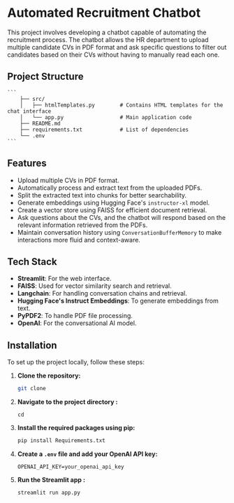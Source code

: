 # Automated Recruitment Chatbot

This project involves developing a chatbot capable of automating the recruitment process. The chatbot allows the HR department to upload multiple candidate CVs in PDF format and ask specific questions to filter out candidates based on their CVs without having to manually read each one.

## Project Structure 
    ```
        ├── src/
        │   ├── htmlTemplates.py        # Contains HTML templates for the chat interface
        │   └── app.py                  # Main application code
        ├── README.md
        ├── requirements.txt            # List of dependencies
        └── .env  
    ```


## Features

- Upload multiple CVs in PDF format.
- Automatically process and extract text from the uploaded PDFs.
- Split the extracted text into chunks for better searchability.
- Generate embeddings using Hugging Face's `instructor-xl` model.
- Create a vector store using FAISS for efficient document retrieval.
- Ask questions about the CVs, and the chatbot will respond based on the relevant information retrieved from the PDFs.
- Maintain conversation history using `ConversationBufferMemory` to make interactions more fluid and context-aware.

## Tech Stack

- **Streamlit**: For the web interface.
- **FAISS**: Used for vector similarity search and retrieval.
- **Langchain**: For handling conversation chains and retrieval.
- **Hugging Face's Instruct Embeddings**: To generate embeddings from text.
- **PyPDF2**: To handle PDF file processing.
- **OpenAI**: For the conversational AI model.


## Installation
To set up the project locally, follow these steps:

1. **Clone the repository:**

    ```bash
    git clone 
    ```
2. **Navigate to the project directory :**
    ```
    cd 
    ```
3. **Install the required packages using pip:**
    ```bash
    pip install Requirements.txt
    ```

3. **Create a `.env` file and add your OpenAI API key:**
    ```
    OPENAI_API_KEY=your_openai_api_key
    ```

4. **Run the Streamlit app :**
    ```
    streamlit run app.py
    ```

